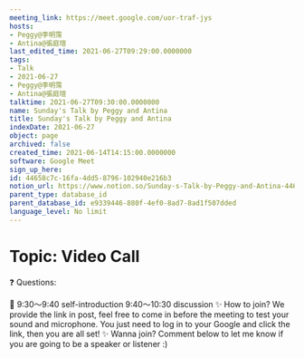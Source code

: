```yaml
---
meeting_link: https://meet.google.com/uor-traf-jys
hosts:
- Peggy@李明霈
- Antina@張庭瑄
last_edited_time: 2021-06-27T09:29:00.0000000
tags:
- Talk
- 2021-06-27
- Peggy@李明霈
- Antina@張庭瑄
talktime: 2021-06-27T09:30:00.0000000
name: Sunday's Talk by Peggy and Antina
title: Sunday's Talk by Peggy and Antina
indexDate: 2021-06-27
object: page
archived: false
created_time: 2021-06-14T14:15:00.0000000
software: Google Meet
sign_up_here: 
id: 44658c7c-16fa-4dd5-8796-102940e216b3
notion_url: https://www.notion.so/Sunday-s-Talk-by-Peggy-and-Antina-44658c7c16fa4dd58796102940e216b3
parent_type: database_id
parent_database_id: e9339446-880f-4ef0-8ad7-8ad1f507dded
language_level: No limit
---
```


# Topic: Video Call  
❓
Questions:
   
   
   
   
   
📅
9:30～9:40 self-introduction
9:40～10:30 discussion
✨
How to join?
We provide the link in post, feel free to come in before the meeting to test your sound and microphone. You just need to log in to your Google and click the link, then you are all set!
✨
Wanna join?
Comment below to let me know if you are going to be a speaker or listener :)


